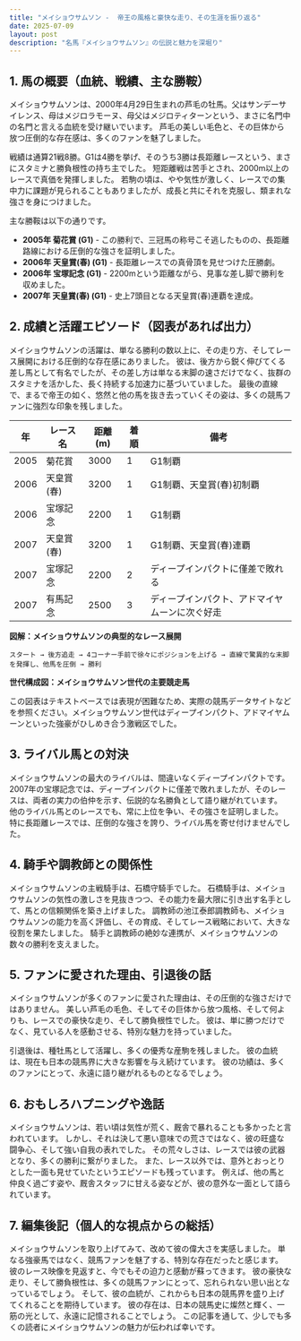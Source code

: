 ```yaml
---
title: "メイショウサムソン -  帝王の風格と豪快な走り、その生涯を振り返る"
date: 2025-07-09
layout: post
description: "名馬『メイショウサムソン』の伝説と魅力を深堀り"
---
```


## 1. 馬の概要（血統、戦績、主な勝鞍）

メイショウサムソンは、2000年4月29日生まれの芦毛の牡馬。父はサンデーサイレンス、母はメジロラモーヌ、母父はメジロティターンという、まさに名門中の名門と言える血統を受け継いでいます。  芦毛の美しい毛色と、その巨体から放つ圧倒的な存在感は、多くのファンを魅了しました。

戦績は通算21戦8勝。G1は4勝を挙げ、そのうち3勝は長距離レースという、まさにスタミナと勝負根性の持ち主でした。  短距離戦は苦手とされ、2000m以上のレースで真価を発揮しました。  若駒の頃は、やや気性が激しく、レースでの集中力に課題が見られることもありましたが、成長と共にそれを克服し、類まれな強さを身につけました。

主な勝鞍は以下の通りです。

* **2005年  菊花賞 (G1)**  -  この勝利で、三冠馬の称号こそ逃したものの、長距離路線における圧倒的な強さを証明しました。
* **2006年  天皇賞(春) (G1)**  -  長距離レースでの真骨頂を見せつけた圧勝劇。
* **2006年  宝塚記念 (G1)**  -  2200mという距離ながら、見事な差し脚で勝利を収めました。
* **2007年  天皇賞(春) (G1)**  -  史上7頭目となる天皇賞(春)連覇を達成。


## 2. 成績と活躍エピソード（図表があれば出力）

メイショウサムソンの活躍は、単なる勝利の数以上に、その走り方、そしてレース展開における圧倒的な存在感にありました。  彼は、後方から鋭く伸びてくる差し馬として有名でしたが、その差し方は単なる末脚の速さだけでなく、抜群のスタミナを活かした、長く持続する加速力に基づいていました。  最後の直線で、まるで帝王の如く、悠然と他の馬を抜き去っていくその姿は、多くの競馬ファンに強烈な印象を残しました。

| 年 | レース名          | 距離(m) | 着順 | 備考                                     |
|---|-------------------|---------|-----|------------------------------------------|
| 2005 | 菊花賞             | 3000    | 1   | G1制覇                                 |
| 2006 | 天皇賞(春)         | 3200    | 1   | G1制覇、天皇賞(春)初制覇                 |
| 2006 | 宝塚記念           | 2200    | 1   | G1制覇                                 |
| 2007 | 天皇賞(春)         | 3200    | 1   | G1制覇、天皇賞(春)連覇                  |
| 2007 | 宝塚記念           | 2200    | 2   | ディープインパクトに僅差で敗れる          |
| 2007 | 有馬記念           | 2500    | 3   | ディープインパクト、アドマイヤムーンに次ぐ好走 |


**図解：メイショウサムソンの典型的なレース展開**

```
スタート → 後方追走 → 4コーナー手前で徐々にポジションを上げる → 直線で驚異的な末脚を発揮し、他馬を圧倒 → 勝利
```

**世代構成図：メイショウサムソン世代の主要競走馬**

この図表はテキストベースでは表現が困難なため、実際の競馬データサイトなどを参照ください。メイショウサムソン世代はディープインパクト、アドマイヤムーンといった強豪がひしめき合う激戦区でした。


## 3. ライバル馬との対決

メイショウサムソンの最大のライバルは、間違いなくディープインパクトです。2007年の宝塚記念では、ディープインパクトに僅差で敗れましたが、そのレースは、両者の実力の伯仲を示す、伝説的な名勝負として語り継がれています。  他のライバル馬とのレースでも、常に上位を争い、その強さを証明しました。  特に長距離レースでは、圧倒的な強さを誇り、ライバル馬を寄せ付けませんでした。


## 4. 騎手や調教師との関係性

メイショウサムソンの主戦騎手は、石橋守騎手でした。  石橋騎手は、メイショウサムソンの気性の激しさを見抜きつつ、その能力を最大限に引き出す名手として、馬との信頼関係を築き上げました。  調教師の池江泰郎調教師も、メイショウサムソンの能力を高く評価し、その育成、そしてレース戦略において、大きな役割を果たしました。  騎手と調教師の絶妙な連携が、メイショウサムソンの数々の勝利を支えました。


## 5. ファンに愛された理由、引退後の話

メイショウサムソンが多くのファンに愛された理由は、その圧倒的な強さだけではありません。  美しい芦毛の毛色、そしてその巨体から放つ風格、そして何よりも、レースでの豪快な走り、そして勝負根性でした。  彼は、単に勝つだけでなく、見ている人を感動させる、特別な魅力を持っていました。

引退後は、種牡馬として活躍し、多くの優秀な産駒を残しました。  彼の血統は、現在も日本の競馬界に大きな影響を与え続けています。  彼の功績は、多くのファンにとって、永遠に語り継がれるものとなるでしょう。


## 6. おもしろハプニングや逸話

メイショウサムソンは、若い頃は気性が荒く、厩舎で暴れることも多かったと言われています。  しかし、それは決して悪い意味での荒さではなく、彼の旺盛な闘争心、そして強い自我の表れでした。  その荒々しさは、レースでは彼の武器となり、多くの勝利に繋がりました。  また、レース以外では、意外とおっとりとした一面も見せていたというエピソードも残っています。  例えば、他の馬と仲良く過ごす姿や、厩舎スタッフに甘える姿などが、彼の意外な一面として語られています。


## 7. 編集後記（個人的な視点からの総括）

メイショウサムソンを取り上げてみて、改めて彼の偉大さを実感しました。  単なる強豪馬ではなく、競馬ファンを魅了する、特別な存在だったと感じます。  彼のレース映像を見返すと、今でもその迫力と感動が蘇ってきます。  彼の豪快な走り、そして勝負根性は、多くの競馬ファンにとって、忘れられない思い出となっているでしょう。  そして、彼の血統が、これからも日本の競馬界を盛り上げてくれることを期待しています。  彼の存在は、日本の競馬史に燦然と輝く、一筋の光として、永遠に記憶されることでしょう。  この記事を通して、少しでも多くの読者にメイショウサムソンの魅力が伝われば幸いです。
